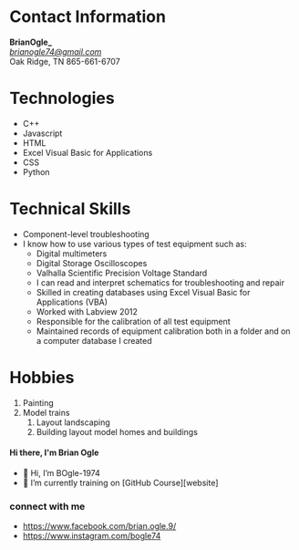 # Contact Information
**BrianOgle_**<br/>
*brianogle74@gmail.com*<br/>
Oak Ridge, TN
865-661-6707
# Technologies
- C++ 
- Javascript 
- HTML   
- Excel Visual Basic for Applications
- CSS
- Python
# Technical Skills
* Component-level troubleshooting
* I know how to use various types of test equipment such as:
  * Digital multimeters
  * Digital Storage Oscilloscopes
  * Valhalla Scientific Precision Voltage Standard
  * I can read and interpret schematics for troubleshooting and repair
  * Skilled in creating databases using Excel Visual Basic for Applications (VBA)
  * Worked with Labview 2012
  * Responsible for the calibration of all test equipment
  * Maintained records of equipment calibration both in a folder and on a computer database I created
# Hobbies
1. Painting
1. Model trains
   1. Layout landscaping
   1. Building layout model homes and buildings
  

#### Hi there, I'm Brian Ogle 
- 👋 Hi, I’m BOgle-1974 
- 🌱 I’m currently training on [GitHub Course][website]

### connect with me
* https://www.facebook.com/brian.ogle.9/
* https://www.instagram.com/bogle74
